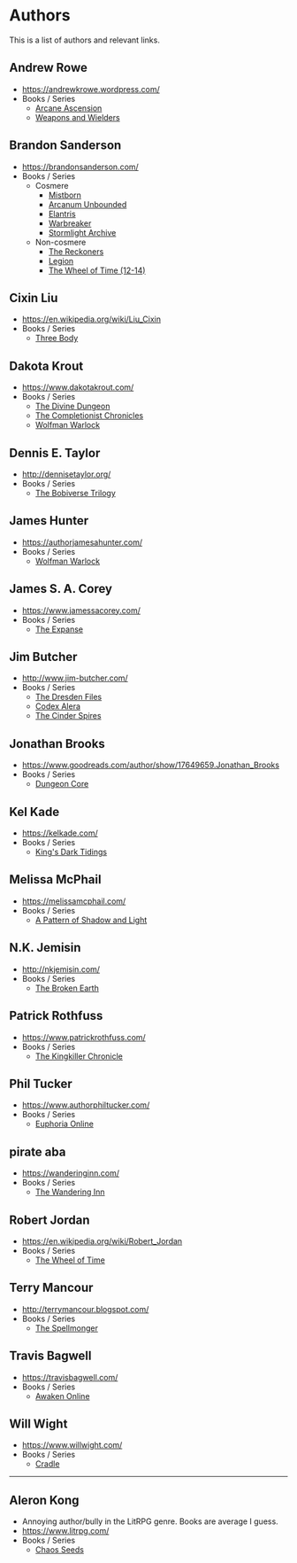 # Authors

This is a list of authors and relevant links.

## Andrew Rowe

- https://andrewkrowe.wordpress.com/
- Books / Series
  - [Arcane Ascension](/fiction/fantasy/arcane-ascension)
  - [Weapons and Wielders](/fiction/fantasy/weapons-and-wielders)

## Brandon Sanderson

- https://brandonsanderson.com/
- Books / Series
  - Cosmere
    - [Mistborn](/fiction/fantasy/mistborn)
    - [Arcanum Unbounded](/fiction/fantasy/arcanum-unbounded)
    - [Elantris](/fiction/fantasy/elantris)
    - [Warbreaker](/fiction/fantasy/warbreaker)
    - [Stormlight Archive](/fiction/fantasy/stormlight-archive)
  - Non-cosmere
    - [The Reckoners](/fiction/fantasy/reckoners)
    - [Legion](/fiction/fantasy/legion)
    - [The Wheel of Time (12-14)](/fiction/fantasy/wheel-of-time)

## Cixin Liu

- https://en.wikipedia.org/wiki/Liu_Cixin
- Books / Series
  - [Three Body](/fiction/sci-fi/three-body)

## Dakota Krout

- https://www.dakotakrout.com/
- Books / Series
  - [The Divine Dungeon](/fiction/fantasy/lit-rpg/divine-dungeon)
  - [The Completionist Chronicles](/fiction/fantasy/lit-rpg/completionist-chronicles)
  - [Wolfman Warlock](/fiction/fantasy/lit-rpg/wolfman-warlock)

## Dennis E. Taylor

- http://dennisetaylor.org/
- Books / Series
  - [The Bobiverse Trilogy](/fiction/sci-fi/bobiverse)

## James Hunter

- https://authorjamesahunter.com/
- Books / Series
  - [Wolfman Warlock](/fiction/fantasy/lit-rpg/wolfman-warlock)

## James S. A. Corey

- https://www.jamessacorey.com/
- Books / Series
  - [The Expanse](/fiction/sci-fi/expanse)

## Jim Butcher

- http://www.jim-butcher.com/
- Books / Series
  - [The Dresden Files](/fiction/fantasy/dresden-files)
  - [Codex Alera](/fiction/fantasy/codex-alera)
  - [The Cinder Spires](/fiction/fantasy/cinder-spires)

## Jonathan Brooks

- https://www.goodreads.com/author/show/17649659.Jonathan_Brooks
- Books / Series
  - [Dungeon Core](/fiction/fantasy/lit-rpg/dungeon-core)

## Kel Kade

- https://kelkade.com/
- Books / Series
  - [King's Dark Tidings](/fiction/fantasy/kings-dark-tidings)

## Melissa McPhail

- https://melissamcphail.com/
- Books / Series
  - [A Pattern of Shadow and Light](/fiction/fantasy/pattern-of-shadow-and-light)

## N.K. Jemisin

- http://nkjemisin.com/
- Books / Series
  - [The Broken Earth](/fiction/fantasy/broken-earth)

## Patrick Rothfuss

- https://www.patrickrothfuss.com/
- Books / Series
  - [The Kingkiller Chronicle](/fiction/fantasy/kingkiller-chronicle)

## Phil Tucker

- https://www.authorphiltucker.com/
- Books / Series
  - [Euphoria Online](/fiction/fantasy/lit-rpg/euphoria-online)

## pirate aba

- https://wanderinginn.com/
- Books / Series
  - [The Wandering Inn](/fiction/fantasy/lit-rpg/wandering-inn)

## Robert Jordan

- https://en.wikipedia.org/wiki/Robert_Jordan
- Books / Series
  - [The Wheel of Time](/fiction/fantasy/wheel-of-time)

## Terry Mancour

- http://terrymancour.blogspot.com/
- Books / Series
  - [The Spellmonger](/fiction/fantasy/spellmonger)
  
## Travis Bagwell

- https://travisbagwell.com/
- Books / Series
  - [Awaken Online](/fiction/fantasy/lit-rpg/awaken-online)

## Will Wight

- https://www.willwight.com/
- Books / Series
  - [Cradle](/fiction/fantasy/lit-rpg/cradle)

---

## Aleron Kong

- Annoying author/bully in the LitRPG genre. Books are average I guess.
- https://www.litrpg.com/
- Books / Series
  - [Chaos Seeds](/fiction/fantasy/lit-rpg/chaos-seeds)

